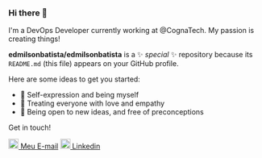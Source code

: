 ### Hi there 👋

I'm a DevOps Developer currently working at @CognaTech. My passion is creating things!


**edmilsonbatista/edmilsonbatista** is a ✨ _special_ ✨ repository because its `README.md` (this file) appears on your GitHub profile.

Here are some ideas to get you started:

- 🌟 Self-expression and being myself
- 💖 Treating everyone with love and empathy
- 📖 Being open to new ideas, and free of preconceptions

Get in touch!

[<img src="https://img.icons8.com/fluent/48/000000/gmail.png" width="20"/> Meu E-mail](mailto:edmilson.udi@gmail.com)
[<img src="![image](https://github.com/edmilsonbatista/edmilsonbatista/assets/15211043/fb2b2277-2bac-4f3f-925c-5d1afb007b63)
" width="20"/> Linkedin](https://www.linkedin.com/in/edmilson-batista/)
